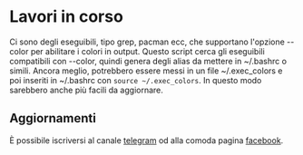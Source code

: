 # Lavori in corso

Ci sono degli eseguibili, tipo grep, pacman ecc, che supportano l'opzione --color 
per abilitare i colori in output. Questo script cerca gli eseguibili compatibili 
con --color, quindi genera degli alias da mettere in ~/.bashrc o simili. Ancora 
meglio, potrebbero essere messi in un file ~/.exec_colors e poi inseriti in 
~/.bashrc con `source ~/.exec_colors`. In questo modo sarebbero anche più facili da aggiornare.


## Aggiornamenti

È possibile iscriversi al canale [telegram](https://telegram.me/matteoalessiocarrara) 
od alla comoda pagina [facebook](https://www.facebook.com/matteoalessiocarrara).

